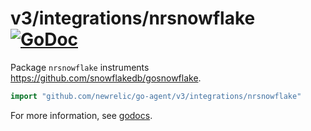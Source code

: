 # v3/integrations/nrsnowflake [![GoDoc](https://godoc.org/github.com/newrelic/go-agent/v3/integrations/nrsnowflake?status.svg)](https://godoc.org/github.com/newrelic/go-agent/v3/integrations/nrsnowflake)

Package `nrsnowflake` instruments https://github.com/snowflakedb/gosnowflake.

```go
import "github.com/newrelic/go-agent/v3/integrations/nrsnowflake"
```

For more information, see
[godocs](https://godoc.org/github.com/newrelic/go-agent/v3/integrations/nrsnowflake).
